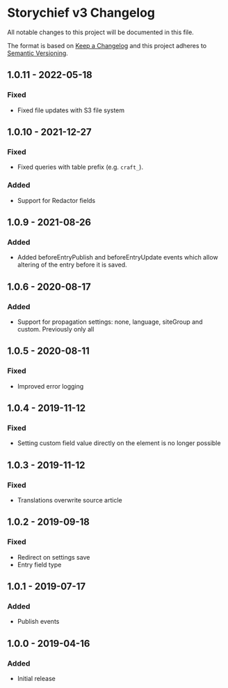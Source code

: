 # Storychief v3 Changelog

All notable changes to this project will be documented in this file.

The format is based on [Keep a Changelog](http://keepachangelog.com/) and this project adheres to [Semantic Versioning](http://semver.org/).

## 1.0.11 - 2022-05-18
### Fixed
- Fixed file updates with S3 file system

## 1.0.10 - 2021-12-27
### Fixed
- Fixed queries with table prefix (e.g. `craft_`).
### Added
- Support for Redactor fields

## 1.0.9 - 2021-08-26
### Added
- Added beforeEntryPublish and beforeEntryUpdate events which allow altering of the entry before it is saved.

## 1.0.6 - 2020-08-17
### Added
- Support for propagation settings: none, language, siteGroup and custom. Previously only all

## 1.0.5 - 2020-08-11
### Fixed
- Improved error logging

## 1.0.4 - 2019-11-12
### Fixed
- Setting custom field value directly on the element is no longer possible

## 1.0.3 - 2019-11-12
### Fixed
- Translations overwrite source article

## 1.0.2 - 2019-09-18
### Fixed
- Redirect on settings save
- Entry field type

## 1.0.1 - 2019-07-17
### Added
- Publish events

## 1.0.0 - 2019-04-16
### Added
- Initial release
